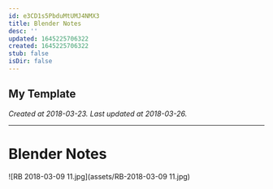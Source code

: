 ```yaml
---
id: e3CD1s5PbduMtUMJ4NMX3
title: Blender Notes
desc: ''
updated: 1645225706322
created: 1645225706322
stub: false
isDir: false
---
```

My Template
---

_Created at 2018-03-23._
_Last updated at 2018-03-26._




---

# Blender Notes


![RB 2018-03-09 11.jpg](assets/RB-2018-03-09 11.jpg)

